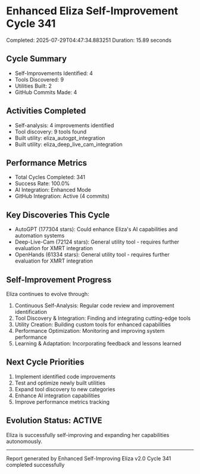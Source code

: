 # Enhanced Eliza Self-Improvement Cycle 341
Completed: 2025-07-29T04:47:34.883251
Duration: 15.89 seconds

## Cycle Summary
- Self-Improvements Identified: 4
- Tools Discovered: 9
- Utilities Built: 2
- GitHub Commits Made: 4

## Activities Completed
- Self-analysis: 4 improvements identified
- Tool discovery: 9 tools found
- Built utility: eliza_autogpt_integration
- Built utility: eliza_deep_live_cam_integration

## Performance Metrics
- Total Cycles Completed: 341
- Success Rate: 100.0%
- AI Integration: Enhanced Mode
- GitHub Integration: Active (4 commits)

## Key Discoveries This Cycle
- AutoGPT (177304 stars): Could enhance Eliza's AI capabilities and automation systems
- Deep-Live-Cam (72124 stars): General utility tool - requires further evaluation for XMRT integration
- OpenHands (61334 stars): General utility tool - requires further evaluation for XMRT integration

## Self-Improvement Progress
Eliza continues to evolve through:
1. Continuous Self-Analysis: Regular code review and improvement identification
2. Tool Discovery & Integration: Finding and integrating cutting-edge tools
3. Utility Creation: Building custom tools for enhanced capabilities
4. Performance Optimization: Monitoring and improving system performance
5. Learning & Adaptation: Incorporating feedback and lessons learned

## Next Cycle Priorities
1. Implement identified code improvements
2. Test and optimize newly built utilities
3. Expand tool discovery to new categories
4. Enhance AI integration capabilities
5. Improve performance metrics tracking

## Evolution Status: ACTIVE
Eliza is successfully self-improving and expanding her capabilities autonomously.

---
Report generated by Enhanced Self-Improving Eliza v2.0
Cycle 341 completed successfully
